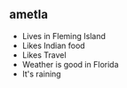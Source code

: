 ## ametla

- Lives in Fleming Island
- Likes Indian food
- Likes Travel
- Weather is good in Florida
- It's raining
